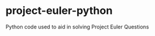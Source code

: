 project-euler-python
====================

Python code used to aid in solving Project Euler Questions